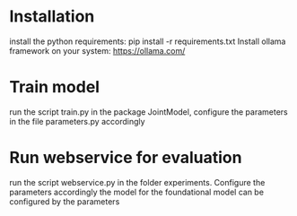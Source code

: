 # Installation
install the python requirements:
pip install -r requirements.txt
Install ollama framework on your system: https://ollama.com/

# Train model 
run the script train.py in the package JointModel,
configure the parameters in the file parameters.py accordingly
# Run webservice for evaluation
run the script webservice.py in the folder experiments. 
Configure the parameters accordingly the model for the foundational model can be configured by the parameters
